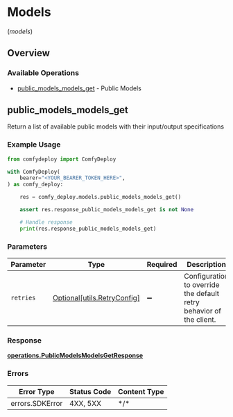 # Models
(*models*)

## Overview

### Available Operations

* [public_models_models_get](#public_models_models_get) - Public Models

## public_models_models_get

Return a list of available public models with their input/output specifications

### Example Usage

```python
from comfydeploy import ComfyDeploy

with ComfyDeploy(
    bearer="<YOUR_BEARER_TOKEN_HERE>",
) as comfy_deploy:

    res = comfy_deploy.models.public_models_models_get()

    assert res.response_public_models_models_get is not None

    # Handle response
    print(res.response_public_models_models_get)

```

### Parameters

| Parameter                                                           | Type                                                                | Required                                                            | Description                                                         |
| ------------------------------------------------------------------- | ------------------------------------------------------------------- | ------------------------------------------------------------------- | ------------------------------------------------------------------- |
| `retries`                                                           | [Optional[utils.RetryConfig]](../../models/utils/retryconfig.md)    | :heavy_minus_sign:                                                  | Configuration to override the default retry behavior of the client. |

### Response

**[operations.PublicModelsModelsGetResponse](../../models/operations/publicmodelsmodelsgetresponse.md)**

### Errors

| Error Type      | Status Code     | Content Type    |
| --------------- | --------------- | --------------- |
| errors.SDKError | 4XX, 5XX        | \*/\*           |